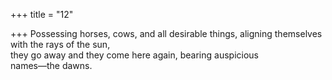 +++
title = "12"

+++
Possessing horses, cows, and all desirable things, aligning themselves  with the rays of the sun,  
they go away and they come here again, bearing auspicious  
names—the dawns.  